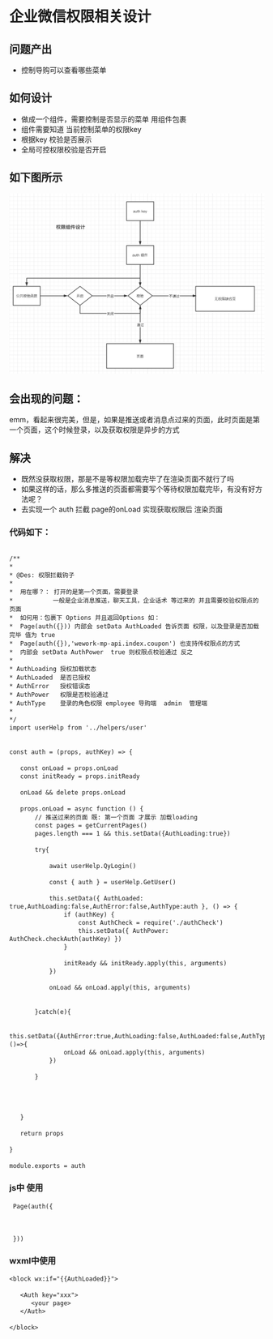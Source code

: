 # 企业微信权限相关设计

## 问题产出
* 控制导购可以查看哪些菜单

## 如何设计
* 做成一个组件，需要控制是否显示的菜单 用组件包裹 
* 组件需要知道 当前控制菜单的权限key
* 根据key 校验是否展示
* 全局可控权限校验是否开启

## 如下图所示

<img src="../mp/permission.png" />


## 会出现的问题：
emm，看起来很完美，但是，如果是推送或者消息点过来的页面，此时页面是第一个页面，这个时候登录，以及获取权限是异步的方式

## 解决
* 既然没获取权限，那是不是等权限加载完毕了在渲染页面不就行了吗
* 如果这样的话，那么多推送的页面都需要写个等待权限加载完毕，有没有好方法呢？
* 去实现一个 auth 拦截 page的onLoad 实现获取权限后 渲染页面
  
### 代码如下：

 ```

/**
 * 
 * @Des: 权限拦截钩子
 *  
 *  用在哪？： 打开的是第一个页面，需要登录
 *           一般是企业消息推送，聊天工具，企业话术 等过来的 并且需要校验权限点的页面
 *  如何用：包裹下 Options 并且返回Options 如：
 *  Page(auth({})) 内部会 setData AuthLoaded 告诉页面 权限，以及登录是否加载完毕 值为 true
 *  Page(auth({}),'wework-mp-api.index.coupon') 也支持传权限点的方式 
 *  内部会 setData AuthPower  true 则权限点校验通过 反之
 * 
 * AuthLoading 授权加载状态
 * AuthLoaded  是否已授权
 * AuthError   授权错误态
 * AuthPower   权限是否校验通过
 * AuthType    登录的角色权限 employee 导购端  admin  管理端
 * 
 */
import userHelp from '../helpers/user'
 

const auth = (props, authKey) => {

    const onLoad = props.onLoad
    const initReady = props.initReady

    onLoad && delete props.onLoad

    props.onLoad = async function () {
        // 推送过来的页面 既: 第一个页面 才展示 加载loading
        const pages = getCurrentPages() 
        pages.length === 1 && this.setData({AuthLoading:true})

        try{

            await userHelp.QyLogin()

            const { auth } = userHelp.GetUser()

            this.setData({ AuthLoaded: true,AuthLoading:false,AuthError:false,AuthType:auth }, () => {
                if (authKey) {
                    const AuthCheck = require('./authCheck')
                    this.setData({ AuthPower: AuthCheck.checkAuth(authKey) })
                }
                
                initReady && initReady.apply(this, arguments)
            })

            onLoad && onLoad.apply(this, arguments)


        }catch(e){

            this.setData({AuthError:true,AuthLoading:false,AuthLoaded:false,AuthType:''},()=>{
                onLoad && onLoad.apply(this, arguments)
            })

        }

      

      
    }

    return props

}

module.exports = auth

``` 

### js中 使用

```
 Page(auth({



 }))

```

### wxml中使用

```
<block wx:if="{{AuthLoaded}}">

   <Auth key="xxx">
      <your page>
   </Auth>

</block>
```
